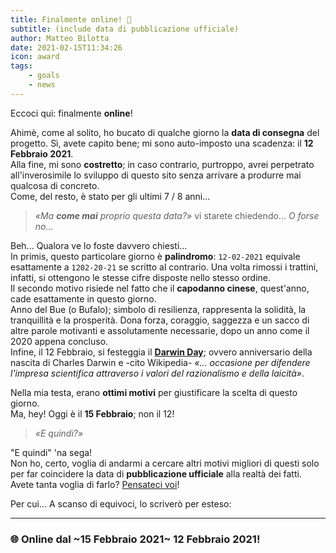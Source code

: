 ```yaml
---
title: Finalmente online! 🎉
subtitle: (include data di pubblicazione ufficiale)
author: Matteo Bilotta
date: 2021-02-15T11:34:26
icon: award
tags:
    - goals
    - news
---
```


Eccoci qui: finalmente **online**!

Ahimè, come al solito, ho bucato di qualche giorno la **data di consegna** del progetto.
Sì, avete capito bene; mi sono auto-imposto una scadenza: il **12 Febbraio 2021**.  
Alla fine, mi sono **costretto**; in caso contrario,
purtroppo, avrei perpetrato all'inverosimile lo sviluppo di
questo sito senza arrivare a produrre mai qualcosa di concreto.  
Come, del resto, è stato per gli ultimi 7 / 8 anni...

> *«Ma **come mai** proprio questa data?»*  vi starete chiedendo... *O forse no...*

<!--more-->

Beh... Qualora ve lo foste davvero chiesti...  
In primis, questo particolare giorno è **palindromo**:
`12-02-2021` equivale esattamente a `1202-20-21` se scritto al contrario.
Una volta rimossi i trattini, infatti, si ottengono le stesse cifre disposte nello stesso ordine.  
Il secondo motivo risiede nel fatto che il **capodanno cinese**, quest'anno, cade esattamente in questo giorno.  
Anno del Bue (o Bufalo); simbolo di resilienza, rappresenta la solidità, la tranquillità e la prosperità.
Dona forza, coraggio, saggezza e un sacco di altre parole motivanti e
assolutamente necessarie, dopo un anno come il 2020 appena concluso.  
Infine, il 12 Febbraio, si festeggia il [**Darwin Day**](https://it.wikipedia.org/wiki/Giorno_di_Darwin);
ovvero anniversario della nascita di Charles Darwin e -cito Wikipedia-
*«... occasione per difendere l'impresa scientifica attraverso i valori del razionalismo e della laicità»*.

Nella mia testa, erano **ottimi motivi** per giustificare la scelta di questo giorno.  
Ma, hey! Oggi è il **15 Febbraio**; non il 12!

> *«E quindi?»*

"E quindi" 'na sega!  
Non ho, certo, voglia di andarmi a cercare altri motivi migliori di questi solo per
far coincidere la data di **pubblicazione ufficiale** alla realtà dei fatti.  
Avete tanta voglia di farlo? [Pensateci voi](https://it.wikipedia.org/wiki/15_febbraio)!

Per cui... A scanso di equivoci, lo scriverò per esteso:

---

### 🌐 Online dal ~15 Febbraio 2021~ 12 Febbraio 2021! ###
